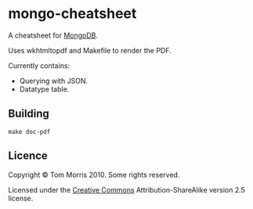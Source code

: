 mongo-cheatsheet
================

A cheatsheet for [MongoDB](http://mongodb.org/).

Uses wkhtmltopdf and Makefile to render the PDF.

Currently contains:

* Querying with JSON.
* Datatype table.

Building
--------

    make doc-pdf

Licence
-------

Copyright &copy; Tom Morris 2010. Some rights reserved.

Licensed under the [Creative Commons](http://creativecommons.org/) Attribution-ShareAlike version 2.5 license.
